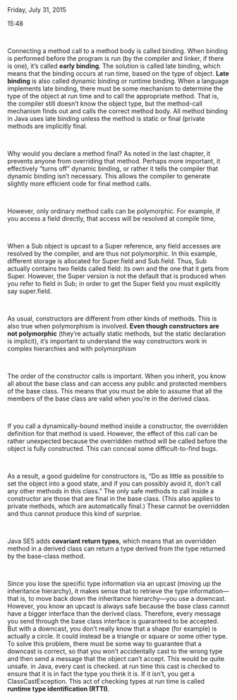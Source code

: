  

Friday, July 31, 2015

15:48

 

Connecting a method call to a method body is called binding. When
binding is performed before the program is run (by the compiler and
linker, if there is one), it’s called **early binding**. The solution is
called late binding, which means that the binding occurs at run time,
based on the type of object. **Late binding** is also called dynamic
binding or runtime binding. When a language implements late binding,
there must be some mechanism to determine the type of the object at run
time and to call the appropriate method. That is, the compiler still
doesn’t know the object type, but the method-call mechanism finds out
and calls the correct method body. All method binding in Java uses late
binding unless the method is static or final (private methods are
implicitly final.

 

Why would you declare a method final? As noted in the last chapter, it
prevents anyone from overriding that method. Perhaps more important, it
effectively “turns off” dynamic binding, or rather it tells the compiler
that dynamic binding isn’t necessary. This allows the compiler to
generate slightly more efficient code for final method calls.

 

However, only ordinary method calls can be polymorphic. For example, if
you access a field directly, that access will be resolved at compile
time,

 

When a Sub object is upcast to a Super reference, any field accesses are
resolved by the compiler, and are thus not polymorphic. In this example,
different storage is allocated for Super.field and Sub.field. Thus, Sub
actually contains two fields called field: its own and the one that it
gets from Super. However, the Super version is not the default that is
produced when you refer to field in Sub; in order to get the Super field
you must explicitly say super.field.

 

As usual, constructors are different from other kinds of methods. This
is also true when polymorphism is involved. **Even though constructors
are not polymorphic** (they’re actually static methods, but the static
declaration is implicit), it’s important to understand the way
constructors work in complex hierarchies and with polymorphism

 

The order of the constructor calls is important. When you inherit, you
know all about the base class and can access any public and protected
members of the base class. This means that you must be able to assume
that all the members of the base class are valid when you’re in the
derived class.

 

If you call a dynamically-bound method inside a constructor, the
overridden definition for that method is used. However, the effect of
this call can be rather unexpected because the overridden method will be
called before the object is fully constructed. This can conceal some
difficult-to-find bugs.

 

As a result, a good guideline for constructors is, “Do as little as
possible to set the object into a good state, and if you can possibly
avoid it, don’t call any other methods in this class.” The only safe
methods to call inside a constructor are those that are final in the
base class. (This also applies to private methods, which are
automatically final.) These cannot be overridden and thus cannot produce
this kind of surprise.

 

Java SE5 adds **covariant return types**, which means that an overridden
method in a derived class can return a type derived from the type
returned by the base-class method.

 

Since you lose the specific type information via an upcast (moving up
the inheritance hierarchy), it makes sense that to retrieve the type
information—that is, to move back down the inheritance hierarchy—you use
a downcast. However, you know an upcast is always safe because the base
class cannot have a bigger interface than the derived class. Therefore,
every message you send through the base class interface is guaranteed to
be accepted. But with a downcast, you don’t really know that a shape
(for example) is actually a circle. It could instead be a triangle or
square or some other type. To solve this problem, there must be some way
to guarantee that a downcast is correct, so that you won’t accidentally
cast to the wrong type and then send a message that the object can’t
accept. This would be quite unsafe. in Java, every cast is checked. at
run time this cast is checked to ensure that it is in fact the type you
think it is. If it isn’t, you get a ClassCastException. This act of
checking types at run time is called **runtime type identification
(RTTI)**.
